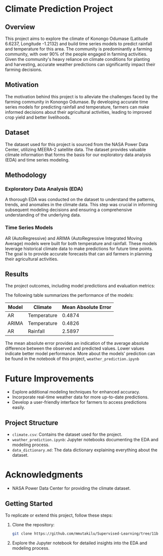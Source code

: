 # Climate Prediction Project

## Overview

This project aims to explore the climate of Konongo Odumase (Latitude 6.6237, Longitude -1.2132) and build time series models to predict rainfall and temperature for this area. The community is predominantly a farming community, with over 90% of the people engaged in farming activities. Given the community's heavy reliance on climate conditions for planting and harvesting, accurate weather predictions can significantly impact their farming decisions.

## Motivation

The motivation behind this project is to alleviate the challenges faced by the farming community in Konongo Odumase. By developing accurate time series models for predicting rainfall and temperature, farmers can make informed decisions about their agricultural activities, leading to improved crop yield and better livelihoods.

## Dataset

The dataset used for this project is sourced from the NASA Power Data Center, utilizing MEERA-2 satellite data. The dataset provides valuable climate information that forms the basis for our exploratory data analysis (EDA) and time series modeling.

## Methodology

### Exploratory Data Analysis (EDA)

A thorough EDA was conducted on the dataset to understand the patterns, trends, and anomalies in the climate data. This step was crucial in informing subsequent modeling decisions and ensuring a comprehensive understanding of the underlying data.

### Time Series Models

AR (AutoRegressive) and ARIMA (AutoRegressive Integrated Moving Average) models were built for both temperature and rainfall. These models leverage historical climate data to make predictions for future time points. The goal is to provide accurate forecasts that can aid farmers in planning their agricultural activities.


## Results

The project outcomes, including model predictions and evaluation metrics:

The following table summarizes the performance of the models:

| Model | Climate | Mean Absolute Error |
|-------|---------|----------------------|
| AR    | Temperature | 0.4874 |
| ARIMA | Temperature | 0.4826 |
| AR    | Rainfall    | 2.5897 |

The mean absolute error provides an indication of the average absolute difference between the observed and predicted values. Lower values indicate better model performance.
More about the models' prediction can be found in the notebook of this project, `weather_prediction.ipynb`


# Future Improvements

- Explore additional modeling techniques for enhanced accuracy.
- Incorporate real-time weather data for more up-to-date predictions.
- Develop a user-friendly interface for farmers to access predictions easily.


## Project Structure

- `climate.csv`: Contains the dataset used for the project.
- `weather_prediction.ipynb`: Jupyter notebooks documenting the EDA and modeling process.
- `data_dictionary.md`: The data dictionary explaining everything about the dataset.


# Acknowledgments
- NASA Power Data Center for providing the climate dataset.


## Getting Started

To replicate or extend this project, follow these steps:

1. Clone the repository:

   ```bash
   git clone https://github.com/mmutakilu/Supervised-Learning/tree/11b8d13f274a8ed49e459904ca5b5ce29cf84192/Weather%20Prediction%20API
   
2. Explore the Jupyter notebook for detailed insights into the EDA and modeling process.
